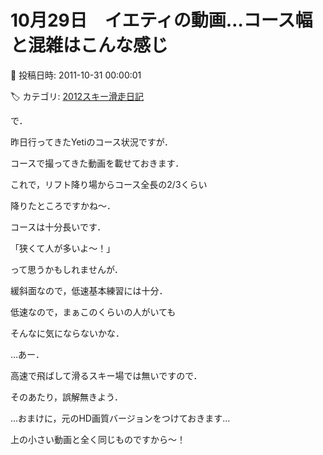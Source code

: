 # 10月29日　イエティの動画…コース幅と混雑はこんな感じ

📅 投稿日時: 2011-10-31 00:00:01

🏷️ カテゴリ: [2012スキー滑走日記](cca3a0e9524e0203150f790b1fc3c71ad.md)

で．





昨日行ってきたYetiのコース状況ですが．


コースで撮ってきた動画を載せておきます．








これで，リフト降り場からコース全長の2/3くらい


降りたところですかね～．


コースは十分長いです．





「狭くて人が多いよ～！」


って思うかもしれませんが．


緩斜面なので，低速基本練習には十分．


低速なので，まぁこのくらいの人がいても


そんなに気にならないかな．





…あー．


高速で飛ばして滑るスキー場では無いですので．


そのあたり，誤解無きよう．





…おまけに，元のHD画質バージョンをつけておきます…





上の小さい動画と全く同じものですから～！
